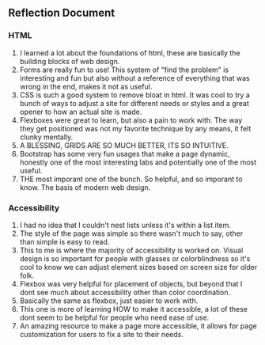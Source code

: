## Reflection Document

### HTML

01.
    I learned a lot about the foundations of html, these are basically the building blocks of web design.
02.
    Forms are really fun to use! This system of "find the problem" is interesting and fun but also without a reference of everything that was wrong in the end, makes it not as useful. 
03.
    CSS is such a good system to remove bloat in html. It was cool to try a bunch of ways to adjust a site for different needs or styles and a great opener to how an actual site is made. 
04.
    Flexboxes were great to learn, but also a pain to work with. The way they get positioned was not my favorite technique by any means, it felt clunky mentally.
05.
    A BLESSING, GRIDS ARE SO MUCH BETTER, ITS SO INTUITIVE.
06.
    Bootstrap has some very fun usages that make a page dynamic, honestly one of the most interesting labs and potentially one of the most useful. 
07.
    THE most imporant one of the bunch. So helpful, and so imporant to know. The basis of modern web design. 
### Accessibility

01.
    I had no idea that I couldn't nest lists unless it's within a list item.
02.
    The style of the page was simple so there wasn't much to say, other than simple is easy to read. 
03.
    This to me is where the majority of accessibility is worked on. Visual design is so important for people with glasses or colorblindness so it's cool to know we can adjust element sizes based on screen size for older folk.
04.
    Flexbox was very helpful for placement of objects, but beyond that I dont see much about accessibility other than color coordination. 
05.
    Basically the same as flexbox, just easier to work with.
06.
    This one is more of learning HOW to make it accessible, a lot of these dont seem to be helpful for people who need ease of use. 
07.
    An amazing resource to make a page more accessible, it allows for page customization for users to fix a site to their needs. 